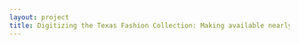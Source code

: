 ```yaml
--- 
layout: project 
title: Digitizing the Texas Fashion Collection: Making available nearly 20,000 historic and designer garments and dress-related objects
---
```



